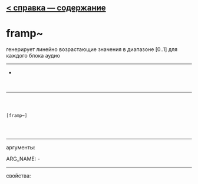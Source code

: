 [< справка — содержание](ceammc_lib.html)
---

# framp~


генерирует линейно возрастающие значения в диапазоне [0..1] для каждого блока аудио

---

-
<br>


---


```



[framp~]


            
```

---
аргументы:

ARG_NAME: -<br>

---
свойства:


